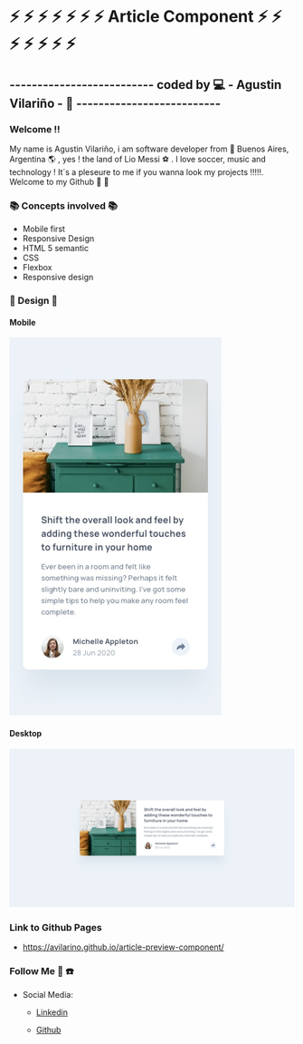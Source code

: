 # :zap: :zap: :zap:  :zap: :zap: :zap: :zap: Article Component :zap: :zap: :zap: :zap: :zap: :zap: :zap:
##  --------------------------  coded by :computer: -   Agustin Vilariño -  :saxophone: -------------------------- 

### Welcome !!
My name is Agustin Vilariño, i am software developer from :pushpin: Buenos Aires, Argentina :earth_americas: , yes ! the land of Lio Messi :soccer: .
I love soccer, music and technology ! It´s a pleseure to me if you wanna look my projects !!!!!.
Welcome to my Github  :wave: :wave:


### :books: Concepts involved :books:

* Mobile first
* Responsive Design
* HTML 5 semantic
* CSS
* Flexbox
* Responsive design


### :triangular_ruler: Design :triangular_ruler:

#### Mobile

![Screenshot](https://raw.githubusercontent.com/avilarino/article-html-css/master/assets/img/design/mobile-design.jpg)

#### Desktop

![Screenshot](https://raw.githubusercontent.com/avilarino/article-html-css/master/assets/img/design/desktop-design.jpg)


### Link to Github Pages
 * https://avilarino.github.io/article-preview-component/


### Follow Me :raised_hands: :telephone:  



* Social Media: 
  * [Linkedin](https://www.linkedin.com/in/agust%C3%ADn-vilari%C3%B1o-17914564/)

  * [Github](https://github.com/avilarino)

